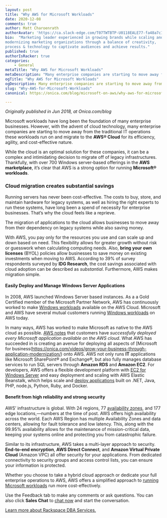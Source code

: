 ```yaml
---
layout: post
title: "Why AWS for Microsoft Workloads"
date: 2020-12-08
comments: true
author: Matt Charoenrath
authorAvatar: 'https://ca.slack-edge.com/T07TWTBTP-U0118EALE77-fa48a7c11b02-72'
bio:  "Marketing leader experienced in growing brands while scaling and 
modernizing marketing organizations through a balance of creativity, 
process & technology to captivate audiences and achieve results."
published: true
authorIsRacker: true
categories:
    - General
metaTitle: "Why AWS for Microsoft Workloads"
metaDescription: "Many enterprise companies are starting to move away from the traditional IT operations these workloads run on and migrate to the AWS Cloud for its efficiency, agility, and cost-effective nature."
ogTitle: "Why AWS for Microsoft Workloads"
ogDescription: Many enterprise companies are starting to move away from the traditional IT operations these workloads run on and migrate to the AWS Cloud for its efficiency, agility, and cost-effective nature."
slug: "Why-AWS-for-Microsoft-Workloads"
canonical: https://onica.com/blog/microsoft-on-aws/why-aws-for-microsoft-workloads/

---
```


*Originally published in Jun 2018, at Onica.com/blog*

Microsoft workloads have long been the foundation of many enterprise businesses. However, with the advent of cloud technology, many enterprise companies are starting to move away from the traditional IT operations these workloads run on and migrate to the **AWS&reg; Cloud** for its efficiency, agility, and cost-effective nature.

<!--more-->

While the cloud is an optimal solution for these companies, it can be a complex and intimidating decision to migrate off of legacy infrastructures. Thankfully, with over 700 Windows server-based offerings in the **AWS marketplace**, it’s clear that AWS is a strong option for running **Microsoft&reg; workloads**.

### Cloud migration creates substantial savings

Running servers has never been cost-effective. The costs to buy, store, and maintain hardware for legacy systems, as well as hiring the right experts to run these systems, have long been a spend of necessity for enterprise businesses. That’s why the cloud feels like a reprieve. 

The migration of applications to the cloud allows businesses to move away from their dependency on legacy systems while also saving money.

With AWS, you pay only for the resources you use and can scale up and down based on need. 
This flexibility allows for greater growth without risk or guesswork when calculating computing needs. 
Also, **bring your own licenses** (BYOL) policies allow businesses to save money on existing investments when moving to AWS. According to 39% of survey respondents surveyed by **IDG Research**, the cost savings associated with cloud adoption can be described as *substantial*. Furthermore, AWS makes migration simple.

#### Easily Deploy and Manage Windows Server Applications
In 2008, AWS launched Windows Server based instances. As a a Gold Certified member of the Microsoft Partner Network, AWS has continuously worked to make [Windows workloads](https://onica.com/blog/microsoft-on-aws/why-aws-for-microsoft-workloads/) available on the AWS Cloud. Microsoft and AWS have several mutual customers running [Windows workloads](https://onica.com/blog/microsoft-on-aws/why-aws-for-microsoft-workloads/) on AWS today.

In many ways, AWS has worked to make Microsoft as native to the AWS cloud as possible. [AWS notes](https://aws.amazon.com/windows/faq/) that customers have *successfully deployed every Microsoft application available on the AWS cloud*. What AWS has succeeded in is creating an avenue for deploying all aspects of [Microsoft for business(https://onica.com/videos/grow-your-business-through-application-modernization/) onto AWS. AWS not only runs **IT** applications like Microsoft SharePoint&reg; and Exchange&reg;, but also fully manages database services to run SQL servers through **Amazon RDS** and **Amazon EC2**. For developers, AWS offers a flexible development platform with [EC2 for Windows Server](https://onica.com/blog/onica-achieves-amazon-ec2-for-microsoft-windows-server-partner-status/) and easy deployment and scaling with AWS Elastic Beanstalk, which helps scale and [deploy applications](https://onica.com/blog/running-windows-workloads-net-applications-aws-webinar/) built on .NET, Java, PHP, node.js, Python, Ruby, and Docker.

#### Benefit from high reliability and strong security

AWS’ infrastructure is global. With 24 regions, 77 [availability zones](https://onica.com/blog/should-i-build-a-multi-region-architecture-in-aws/), and 177 edge locations,&mdash;numbers at the time of post. AWS offers high availability across the world. Each AWS Region has multiple Availability Zones and data centers, allowing for fault tolerance and low latency. This, along with the 99.95% availability allows for the maintenance of mission-critical data, keeping your systems online and protecting you from catastrophic failure.

Similar to its infrastructure, AWS takes a multi-layer approach to security. **End-to-end encryption**, **AWS Direct Connect**, and **Amazon Virtual Private Cloud** (Amazon VPC) all offer security for your applications. From dedicated connectivity to security groups and access control lists, you can ensure your information is protected.

Whether you choose to take a hybrid cloud approach or dedicate your full enterprise operations to AWS, AWS offers a simplified approach to [running Microsoft workloads](https://onica.com/services/application-modernization/) run more cost-effectively.

Use the Feedback tab to make any comments or ask questions. You can also click
**Sales Chat** to [chat now](https://www.rackspace.com/) and start the conversation.

<a class="cta blue" id="cta" href="https://www.rackspace.com/data/dba-services">Learn more about Rackspace DBA Services.</a>
